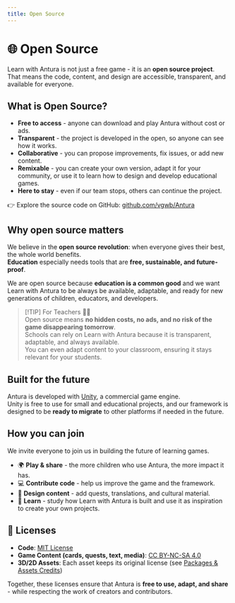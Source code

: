 ```yaml
---
title: Open Source
---
```


# 🌐 Open Source

Learn with Antura is not just a free game - it is an **open source project**.  
That means the code, content, and design are accessible, transparent, and available for everyone.

## What is Open Source?

- **Free to access** - anyone can download and play Antura without cost or ads.  
- **Transparent** - the project is developed in the open, so anyone can see how it works.  
- **Collaborative** - you can propose improvements, fix issues, or add new content.  
- **Remixable** - you can create your own version, adapt it for your community, or use it to learn how to design and develop educational games.  
- **Here to stay** - even if our team stops, others can continue the project.

👉 Explore the source code on GitHub: [github.com/vgwb/Antura](https://github.com/vgwb/Antura)

## Why open source matters

We believe in the **open source revolution**: when everyone gives their best, the whole world benefits.  
**Education** especially needs tools that are **free, sustainable, and future-proof**.   

We are open source because **education is a common good** and we want Learn with Antura to be always be available, adaptable, and ready for new generations of children, educators, and developers.

> [!TIP] For Teachers 👩‍🏫  
> Open source means **no hidden costs, no ads, and no risk of the game disappearing tomorrow**.  
> Schools can rely on Learn with Antura because it is transparent, adaptable, and always available.  
> You can even adapt content to your classroom, ensuring it stays relevant for your students.

## Built for the future

Antura is developed with [Unity](https://unity.com), a commercial game engine.  
Unity is free to use for small and educational projects, and our framework is designed to be **ready to migrate** to other platforms if needed in the future.

## How you can join

We invite everyone to join us in building the future of learning games.


- 🌍 **Play & share** - the more children who use Antura, the more impact it has.  
- 💻 **Contribute code** - help us improve the game and the framework.  
- 🎨 **Design content** - add quests, translations, and cultural material.  
- 📖 **Learn** - study how Learn with Antura is built and use it as inspiration to create your own projects.  

## 📜 Licenses

- **Code**: [MIT License](https://opensource.org/licenses/MIT)  
- **Game Content (cards, quests, text, media)**: [CC BY-NC-SA 4.0](https://creativecommons.org/licenses/by-nc-sa/4.0/)  
- **3D/2D Assets**: Each asset keeps its original license (see [Packages & Assets Credits](/en/about/credits-assets))  

Together, these licenses ensure that Antura is **free to use, adapt, and share** - while respecting the work of creators and contributors.
